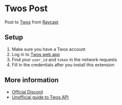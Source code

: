 # Twos Post

Post to [Twos](https://twosapp.com) from [Raycast](https://www.raycast.com)

## Setup

1. Make sure you have a Twos account
2. Log in to [Twos web app](https://twosapp.com)
3. Find your `user_id` and `token` in the network requests
4. Fill in the credentials after you install this extension

## More information

- [Official Discord](https://discord.gg/eGf7E2P8AR)
- [Unofficial guide to Twos API](https://www.twosapp.com/640c7f5bb61a830a4b982e80)
